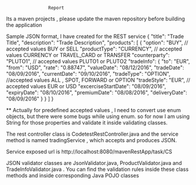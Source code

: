 					Report
Its a maven projects , please update the maven repository before building the application

Sample JSON format, I have created for the REST service
{
  "title": "Trade Title",
  "description": "Trade Description",
  "products": [
    {
      "option": "BUY", // accepted values BUY or SELL
      "productType": "CURRENCY",  // accepted values CURRENCY or TRAVEL_CARD or TRANSFER
      "counterparty": "PLUTO1",   // accepted values PLUTO1 or PLUTO2
      "tradeInfo": {
        "to": "EUR",
        "from": "USD",
        "rate": "0.88747",
		"valueDate": "08/12/2016",
		"tradeDate": "08/09/2016",
        "currentDate": "09/10/2016",
        "tradeType": "OPTION", //accepted values ALL , SPOT, FORWARD or OPTION
        "tradeStyle": "EUR", // accepted values EUR or USD
        "excerciseStartDate": "08/09/2016",
        "expiryDate": "08/10/2016",
        "premiumDate": "08/08/2016",
        "deliveryDate": "08/09/2016"
      }
    }
  ]
}

** Actually for predefined accepted values , I need to convert use enum objects, but there were some bugs while using enum. so for now I am using String for those properties and validate it inside validating classes.

The rest controller class is CodetestRestController.java and the service method is named tradingService , which accepts and produces JSON.

Service exposed url is http://localhost:8080/mavenRestApp/task/CS 

JSON validator classes are JsonValidator.java, ProductValidator.java and TradeInfoValidator.java . You can find the validation rules inside these class methods and inside corresponding Java POJO classes


